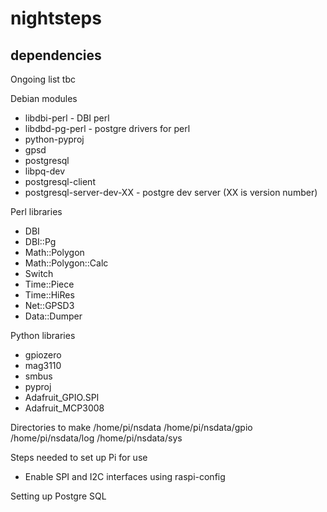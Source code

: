 # nightsteps


## dependencies

Ongoing list tbc

Debian modules
* libdbi-perl - DBI perl
* libdbd-pg-perl - postgre drivers for perl
* python-pyproj
* gpsd
* postgresql 
* libpq-dev 
* postgresql-client
* postgresql-server-dev-XX - postgre dev server (XX is version number)

Perl libraries
* DBI
* DBI::Pg
* Math::Polygon
* Math::Polygon::Calc
* Switch
* Time::Piece
* Time::HiRes
* Net::GPSD3
* Data::Dumper

Python libraries
* gpiozero
* mag3110
* smbus
* pyproj
* Adafruit\_GPIO.SPI
* Adafruit\_MCP3008


Directories to make
/home/pi/nsdata
/home/pi/nsdata/gpio
/home/pi/nsdata/log
/home/pi/nsdata/sys

Steps needed to set up Pi for use
* Enable SPI and I2C interfaces using raspi-config


Setting up Postgre SQL



